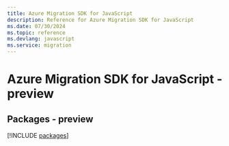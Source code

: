 ```yaml
---
title: Azure Migration SDK for JavaScript
description: Reference for Azure Migration SDK for JavaScript
ms.date: 07/30/2024
ms.topic: reference
ms.devlang: javascript
ms.service: migration
---
```

# Azure Migration SDK for JavaScript - preview
## Packages - preview
[!INCLUDE [packages](migration-index.md)]
